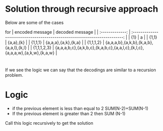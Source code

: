 # Solution through recursive approach

Below are some of the cases

for
| encoded message |                               decoded message                               |
| :-------------: | :-------------------------------------------------------------------------: |
|       {1}       |                                      a                                      |
|      {1,1}      |                                  {a,a},{k}                                  |
|     {1,1,1}     |                             {a,a,a},{a,k},{k,a}                             |
|    {1,1,1,2}    |                   {a,a,a,b},{a,k,b},{k,a,b},{a,a,l},{k,l}                   |
|   {1,1,1,2,3}   | {a,a,a,b,c},{a,k,b,c},{k,a,b,c},{a,a,l,c},{k,l,c},{a,a,a,w},{a,k,w},{k,a,w} |

#
If we see the logic we can say that the decodings are similar to a recursion
problem.
# Logic
- if the previous element is less than equal to 2
SUM(N-2)+SUM(N-1)
- If the previous element is greater than 2 then
SUM (N-1)

Call this logic recursively to get the solution